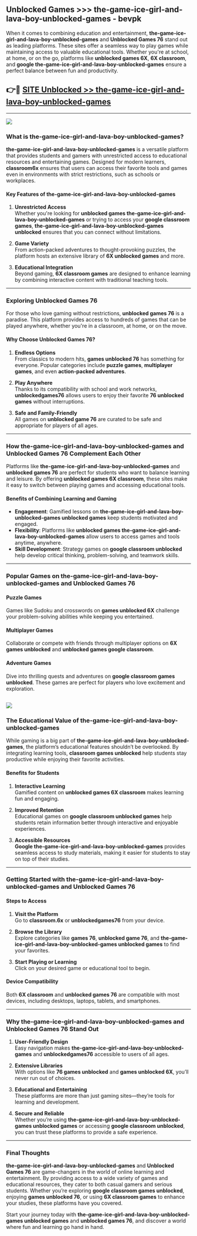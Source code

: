 ## Unblocked Games >>> the-game-ice-girl-and-lava-boy-unblocked-games - bevpk 

When it comes to combining education and entertainment, **the-game-ice-girl-and-lava-boy-unblocked-games** and **Unblocked Games 76** stand out as leading platforms. These sites offer a seamless way to play games while maintaining access to valuable educational tools. Whether you're at school, at home, or on the go, platforms like **unblocked games 6X**, **6X classroom**, and **google the-game-ice-girl-and-lava-boy-unblocked-games** ensure a perfect balance between fun and productivity.
## 👉🔴 [SITE Unblocked >> the-game-ice-girl-and-lava-boy-unblocked-games](https://unblockedgames.edu.pl?title=the-game-ice-girl-and-lava-boy-unblocked-games&ref=22JU)
---
<a href="https://unblockedgames.edu.pl?title=the-game-ice-girl-and-lava-boy-unblocked-games&ref=22JU/"><img src="https://github.com/user-attachments/assets/438f12ca-57a4-47a3-8ead-c64da593a1e5"/></a>
### What is the-game-ice-girl-and-lava-boy-unblocked-games?  

**the-game-ice-girl-and-lava-boy-unblocked-games** is a versatile platform that provides students and gamers with unrestricted access to educational resources and entertaining games. Designed for modern learners, **classroom6x** ensures that users can access their favorite tools and games even in environments with strict restrictions, such as schools or workplaces.  

#### Key Features of the-game-ice-girl-and-lava-boy-unblocked-games  

1. **Unrestricted Access**  
   Whether you're looking for **unblocked games the-game-ice-girl-and-lava-boy-unblocked-games** or trying to access your **google classroom games**, **the-game-ice-girl-and-lava-boy-unblocked-games unblocked** ensures that you can connect without limitations.  

2. **Game Variety**  
   From action-packed adventures to thought-provoking puzzles, the platform hosts an extensive library of **6X unblocked games** and more.  

3. **Educational Integration**  
   Beyond gaming, **6X classroom games** are designed to enhance learning by combining interactive content with traditional teaching tools.  



---

### Exploring Unblocked Games 76  

For those who love gaming without restrictions, **unblocked games 76** is a paradise. This platform provides access to hundreds of games that can be played anywhere, whether you're in a classroom, at home, or on the move.  

#### Why Choose Unblocked Games 76?  

1. **Endless Options**  
   From classics to modern hits, **games unblocked 76** has something for everyone. Popular categories include **puzzle games**, **multiplayer games**, and even **action-packed adventures**.  

2. **Play Anywhere**  
   Thanks to its compatibility with school and work networks, **unblockedgames76** allows users to enjoy their favorite **76 unblocked games** without interruptions.  

3. **Safe and Family-Friendly**  
   All games on **unblocked game 76** are curated to be safe and appropriate for players of all ages.  

---

### How the-game-ice-girl-and-lava-boy-unblocked-games and Unblocked Games 76 Complement Each Other  

Platforms like **the-game-ice-girl-and-lava-boy-unblocked-games** and **unblocked games 76** are perfect for students who want to balance learning and leisure. By offering **unblocked games 6X classroom**, these sites make it easy to switch between playing games and accessing educational tools.  

#### Benefits of Combining Learning and Gaming  

- **Engagement**: Gamified lessons on **the-game-ice-girl-and-lava-boy-unblocked-games unblocked games** keep students motivated and engaged.  
- **Flexibility**: Platforms like **unblocked games the-game-ice-girl-and-lava-boy-unblocked-games** allow users to access games and tools anytime, anywhere.  
- **Skill Development**: Strategy games on **google classroom unblocked** help develop critical thinking, problem-solving, and teamwork skills.  

---

### Popular Games on the-game-ice-girl-and-lava-boy-unblocked-games and Unblocked Games 76  

#### Puzzle Games  

Games like Sudoku and crosswords on **games unblocked 6X** challenge your problem-solving abilities while keeping you entertained.  

#### Multiplayer Games  

Collaborate or compete with friends through multiplayer options on **6X games unblocked** and **unblocked games google classroom**.  

#### Adventure Games  

Dive into thrilling quests and adventures on **google classroom games unblocked**. These games are perfect for players who love excitement and exploration.  

<a href="http://download.freeplayer.one?title=the-game-ice-girl-and-lava-boy-unblocked-games&ref=23D/"><img src="https://github.com/user-attachments/assets/fe0c3e91-c8e1-489c-acf0-e2f614c12fb8"/></a>
---

### The Educational Value of the-game-ice-girl-and-lava-boy-unblocked-games  

While gaming is a big part of **the-game-ice-girl-and-lava-boy-unblocked-games**, the platform’s educational features shouldn’t be overlooked. By integrating learning tools, **classroom games unblocked** help students stay productive while enjoying their favorite activities.  

#### Benefits for Students  

1. **Interactive Learning**  
   Gamified content on **unblocked games 6X classroom** makes learning fun and engaging.  

2. **Improved Retention**  
   Educational games on **google classroom unblocked games** help students retain information better through interactive and enjoyable experiences.  

3. **Accessible Resources**  
   **Google the-game-ice-girl-and-lava-boy-unblocked-games** provides seamless access to study materials, making it easier for students to stay on top of their studies.  

---

### Getting Started with the-game-ice-girl-and-lava-boy-unblocked-games and Unblocked Games 76  

#### Steps to Access  

1. **Visit the Platform**  
   Go to **classroom.6x** or **unblockedgames76** from your device.  

2. **Browse the Library**  
   Explore categories like **games 76**, **unblocked game 76**, and **the-game-ice-girl-and-lava-boy-unblocked-games unblocked games** to find your favorites.  

3. **Start Playing or Learning**  
   Click on your desired game or educational tool to begin.  

#### Device Compatibility  

Both **6X classroom** and **unblocked games 76** are compatible with most devices, including desktops, laptops, tablets, and smartphones.  

---

### Why the-game-ice-girl-and-lava-boy-unblocked-games and Unblocked Games 76 Stand Out  

1. **User-Friendly Design**  
   Easy navigation makes **the-game-ice-girl-and-lava-boy-unblocked-games** and **unblockedgames76** accessible to users of all ages.  

2. **Extensive Libraries**  
   With options like **76 games unblocked** and **games unblocked 6X**, you’ll never run out of choices.  

3. **Educational and Entertaining**  
   These platforms are more than just gaming sites—they’re tools for learning and development.  

4. **Secure and Reliable**  
   Whether you’re using **the-game-ice-girl-and-lava-boy-unblocked-games unblocked games** or accessing **google classroom unblocked**, you can trust these platforms to provide a safe experience.  

---

### Final Thoughts  

**the-game-ice-girl-and-lava-boy-unblocked-games** and **Unblocked Games 76** are game-changers in the world of online learning and entertainment. By providing access to a wide variety of games and educational resources, they cater to both casual gamers and serious students. Whether you’re exploring **google classroom games unblocked**, enjoying **games unblocked 76**, or using **6X classroom games** to enhance your studies, these platforms have you covered.  

Start your journey today with **the-game-ice-girl-and-lava-boy-unblocked-games unblocked games** and **unblocked games 76**, and discover a world where fun and learning go hand in hand.  